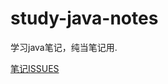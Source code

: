 # study-java-notes
学习java笔记，纯当笔记用.

[笔记ISSUES](https://github.com/liangfengbo/study-java-notes/issues)
